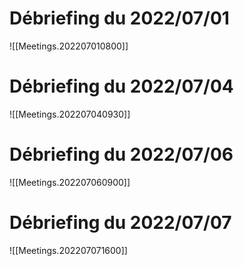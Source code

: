 
# Débriefing du 2022/07/01

![[Meetings.202207010800]]

# Débriefing du 2022/07/04

![[Meetings.202207040930]]

# Débriefing du 2022/07/06

![[Meetings.202207060900]]

# Débriefing du 2022/07/07

![[Meetings.202207071600]]